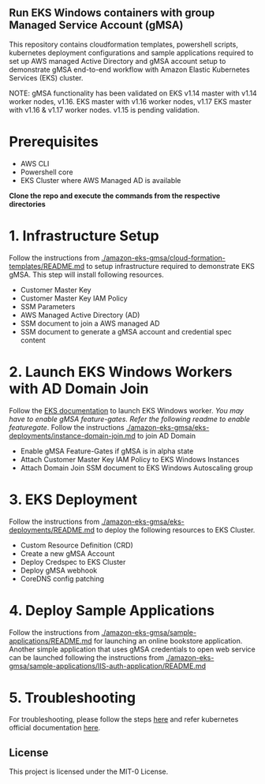 ## Run EKS Windows containers with group Managed Service Account (gMSA)

This repository contains cloudformation templates, powershell scripts, kubernetes deployment configurations and sample applications required to set up AWS managed Active Directory and gMSA account setup to demonstrate gMSA end-to-end workflow with Amazon Elastic Kubernetes Services (EKS) cluster.

NOTE: gMSA functionality has been validated on EKS v1.14 master with v1.14 worker nodes, v1.16. EKS master with v1.16 worker nodes, v1.17 EKS master with v1.16 & v1.17 worker nodes. v1.15 is pending validation.

# Prerequisites
* AWS CLI
* Powershell core
* EKS Cluster where AWS Managed AD is available

**Clone the repo and execute the commands from the respective directories**

# 1. Infrastructure Setup
Follow the instructions from [./amazon-eks-gmsa/cloud-formation-templates/README.md](https://github.com/aws-samples/amazon-eks-gmsa/blob/master/cloud-formation-templates/README.md) to setup infrastructure required to demonstrate EKS gMSA. This step will install following resources.
* Customer Master Key
* Customer Master Key IAM Policy
* SSM Parameters
* AWS Managed Active Directory (AD)
* SSM document to join a AWS managed AD
* SSM document to generate a gMSA account and credential spec content

# 2. Launch EKS Windows Workers with AD Domain Join
Follow the [EKS documentation](https://docs.aws.amazon.com/eks/latest/userguide/windows-support.html) to launch EKS Windows worker. *You may have to enable gMSA feature-gates. Refer the following readme to enable featuregate*.
Follow the instructions [./amazon-eks-gmsa/eks-deployments/instance-domain-join.md](https://github.com/aws-samples/amazon-eks-gmsa/blob/master/eks-deployments/instance-domain-join.md) to join AD Domain
* Enable gMSA Feature-Gates if gMSA is in alpha state
* Attach Customer Master Key IAM Policy to EKS Windows Instances
* Attach Domain Join SSM document to EKS Windows Autoscaling group

# 3. EKS Deployment
Follow the instructions from [./amazon-eks-gmsa/eks-deployments/README.md](https://github.com/aws-samples/amazon-eks-gmsa/blob/master/eks-deployments/README.md) to deploy the following resources to EKS Cluster.
* Custom Resource Definition (CRD)
* Create a new gMSA Account 
* Deploy Credspec to EKS Cluster
* Deploy gMSA webhook
* CoreDNS config patching

# 4. Deploy Sample Applications
Follow the instructions from [./amazon-eks-gmsa/sample-applications/README.md](https://github.com/aws-samples/amazon-eks-gmsa/blob/master/sample-applications/README.md) for launching an online bookstore application. Another simple application that uses gMSA credentials to open web service can be launched following the instructions from [./amazon-eks-gmsa/sample-applications/IIS-auth-application/README.md](https://github.com/aws-samples/amazon-eks-gmsa/blob/master/sample-applications/IIS-auth-application/README.md)

# 5. Troubleshooting
For troubleshooting, please follow the steps [here](https://docs.microsoft.com/en-us/virtualization/windowscontainers/manage-containers/gmsa-troubleshooting) and refer kubernetes official documentation [here](https://kubernetes.io/docs/tasks/configure-pod-container/configure-gmsa/).

## License

This project is licensed under the MIT-0 License.
